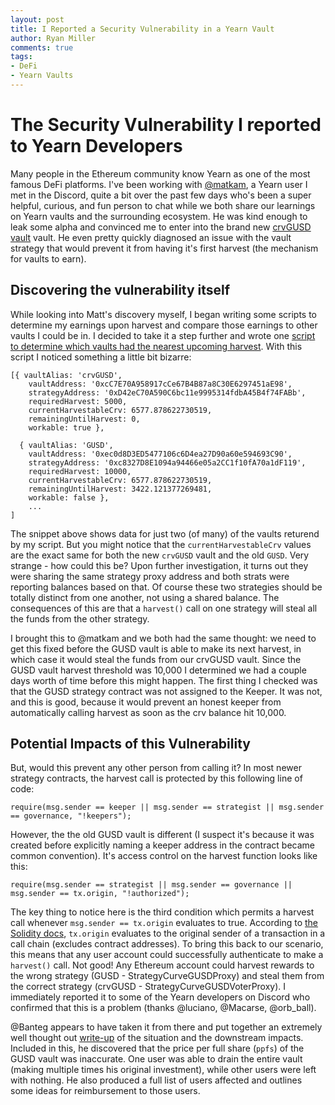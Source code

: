 ```yaml
---
layout: post
title: I Reported a Security Vulnerability in a Yearn Vault
author: Ryan Miller
comments: true
tags:
- DeFi
- Yearn Vaults
---
```

# The Security Vulnerability I reported to Yearn Developers
Many people in the Ethereum community know Yearn as one of the most famous DeFi platforms. I've been working with [@matkam](https://twitter.com/matkam), a Yearn user I met in the Discord, quite a bit over the past few days who's been a super helpful, curious, and fun person to chat while we both share our learnings on Yearn vaults and the surrounding ecosystem. He was kind enough to leak some alpha and convinced me to enter into the brand new [crvGUSD vault](https://etherscan.io/address/0xcC7E70A958917cCe67B4B87a8C30E6297451aE98#code) vault. 
He even pretty quickly diagnosed an issue with the vault strategy that would prevent it from having it's first harvest (the mechanism for vaults to earn).   
## Discovering the vulnerability itself
While looking into Matt's discovery myself, I began writing some scripts to determine my earnings upon harvest and compare those earnings to other vaults I could be in. I decided to take it a step further and wrote one [script to determine which vaults had the nearest upcoming harvest](https://github.com/TheRyanMiller/web3scripts/blob/master/get_harvest_status_of_crv_vaults.js). With this script I noticed something a little bit bizarre: 
```
[{ vaultAlias: 'crvGUSD',
    vaultAddress: '0xcC7E70A958917cCe67B4B87a8C30E6297451aE98',   
    strategyAddress: '0xD42eC70A590C6bc11e9995314fdbA45B4f74FABb',
    requiredHarvest: 5000,
    currentHarvestableCrv: 6577.878622730519,
    remainingUntilHarvest: 0,
    workable: true },

  { vaultAlias: 'GUSD',
    vaultAddress: '0xec0d8D3ED5477106c6D4ea27D90a60e594693C90',   
    strategyAddress: '0xc8327D8E1094a94466e05a2CC1f10fA70a1dF119',
    requiredHarvest: 10000,
    currentHarvestableCrv: 6577.878622730519,
    remainingUntilHarvest: 3422.121377269481,
    workable: false },
    ...
]
```
The snippet above shows data for just two (of many) of the vaults returend by my script. But you might notice that the `currentHarvestableCrv` values are the exact same for both the new `crvGUSD` vault and the old `GUSD`. Very strange - how could this be? Upon further investigation, it turns out they were sharing the same strategy proxy address and both strats were reporting balances based on that. Of course these two strategies should be totally distinct from one another, not using a shared balance. The consequences of this are that a `harvest()` call on one strategy will steal all the funds from the other strategy.  

I brought this to @matkam and we both had the same thought: we need to get this fixed before the GUSD vault is able to make its next harvest, in which case it would steal the funds from our crvGUSD vault. Since the GUSD vault harvest threshold was 10,000 I determined we had a couple days worth of time before this might happen. The first thing I checked was that the GUSD strategy contract was not assigned to the Keeper. It was not, and this is good, because it would prevent an honest keeper from automatically calling harvest as soon as the crv balance hit 10,000. 

## Potential Impacts of this Vulnerability

But, would this prevent any other person from calling it? In most newer strategy contracts, the harvest call is protected by this following line of code:
```
require(msg.sender == keeper || msg.sender == strategist || msg.sender == governance, "!keepers");
```

However, the the old GUSD vault is different (I suspect it's because it was created before explicitly naming a keeper address in the contract became common convention). It's access control on the harvest function looks like this:
```
require(msg.sender == strategist || msg.sender == governance || msg.sender == tx.origin, "!authorized");
```
The key thing to notice here is the third condition which permits a harvest call whenever `msg.sender == tx.origin` evaluates to true. According to [the Solidity docs](https://swcregistry.io/docs/SWC-115#:~:text=Description,calls%20into%20a%20malicious%20contract.), `tx.origin` evaluates to the original sender of a transaction in a call chain (excludes contract addresses). To bring this back to our scenario, this means that any user account could successfully authenticate to make a `harvest()` call. Not good! Any Ethereum account could harvest rewards to the wrong strategy (GUSD - StrategyCurveGUSDProxy) and steal them from the correct strategy (crvGUSD - StrategyCurveGUSDVoterProxy). I immediately reported it to some of the Yearn developers on Discord who confirmed that this is a problem (thanks @luciano, @Macarse, @orb_ball).  

@Banteg appears to have taken it from there and put together an extremely well thought out [write-up](https://hackmd.io/ue6qFQ1jTBq47aJNQGaXHA) of the situation and the downstream impacts. Included in this, he discovered that the price per full share (`ppfs`) of the GUSD vault was inaccurate. One user was able to drain the entire vault (making multiple times his original investment), while other users were left with nothing. He also produced a full list of users affected and outlines some ideas for reimbursement to those users.